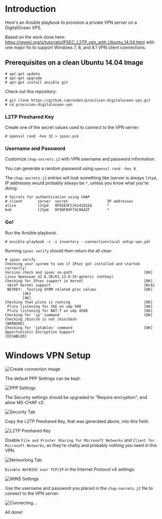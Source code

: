 Introduction
============

Here's an Ansible playbook to provision a private VPN server on a DigitalOcean VPS.

Based on the work done here: https://raymii.org/s/tutorials/IPSEC_L2TP_vpn_with_Ubuntu_14.04.html with one major fix to support Windows 7, 8, and 8.1 VPN client connections.

Prerequisites on a clean Ubuntu 14.04 Image
-------------------------------------------

```
# apt-get update
# apt-get upgrade
# apt-get install ansible git
```

Check out this repository:

```
# git clone https://github.com/nuket/provision-digitalocean-vpn.git
# cd provision-digitalocean-vpn
```

### L2TP Preshared Key

Create one of the secret values used to connect to the VPN server:

```
# openssl rand -hex 32 > ipsec.psk
```

### Username and Password

Customize `chap-secrets.j2` with VPN username and password information.

You can generate a random password using `openssl rand -hex 8`. 

The `chap-secrets.j2` entries will look something like (server is always `l2tpd`, IP addresses would probably always be `*`, unless you know what you're doing:

```
# Secrets for authentication using CHAP
# client       server  secret                  IP addresses
alice          l2tpd   0F92E5FC2414101EA       *
bob            l2tpd   DF98F09F74C06A2F        *
```

### Go!

Run the Ansible playbook.

```
# ansible-playbook -v -i inventory --connection=local setup-vpn.yml
```

Running `ipsec verify` should then return the all clear:

```
# ipsec verify
Checking your system to see if IPsec got installed and started correctly:
Version check and ipsec on-path                                 [OK]
Linux Openswan U2.6.38/K3.13.0-24-generic (netkey)
Checking for IPsec support in kernel                            [OK]
 SAref kernel support                                           [N/A]
 NETKEY:  Testing XFRM related proc values                      [OK]
        [OK]
        [OK]
Checking that pluto is running                                  [OK]
 Pluto listening for IKE on udp 500                             [OK]
 Pluto listening for NAT-T on udp 4500                          [OK]
Checking for 'ip' command                                       [OK]
Checking /bin/sh is not /bin/dash                               [WARNING]
Checking for 'iptables' command                                 [OK]
Opportunistic Encryption Support                                [DISABLED]
```

Windows VPN Setup
=================

![Create connection image](/images/windows/create-connection.png?raw=true)

The default PPP Settings can be kept:

![PPP Settings](/images/windows/ppp-settings.png?raw=true)

The Security settings should be upgraded to "Require encryption", and allow MS-CHAP v2:

![Security Tab](/images/windows/security-tab.png?raw=true)

Copy the L2TP Preshared Key, that was generated above, into this field:

![L2TP Preshared Key](/images/windows/l2tp-preshared-key.png?raw=true)

Disable `File and Printer Sharing for Microsoft Networks` and `Client for Microsoft Networks`, as they're chatty and probably nothing you need in this VPN.

![Networking Tab](/images/windows/networking-tab.png?raw=true)

`Disable NetBIOS over TCP/IP` in the Internet Protocol v4 settings:

![WINS Settings](/images/windows/wins-tab.png?raw=true)

Use the username and password you placed in the `chap-secrets.j2` file to connect to the VPN server:

![Connecting...](/images/windows/connecting-sidebar.png?raw=true)

All done!
